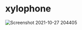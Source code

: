# xylophone

![Screenshot 2021-10-27 204405](https://user-images.githubusercontent.com/91362040/139182975-4f24a02c-e881-4d3b-9ca4-815d2adc2697.png)
